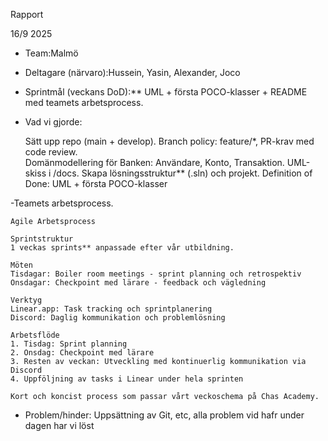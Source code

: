 Rapport

16/9 2025

- Team:Malmö
- Deltagare (närvaro):Hussein, Yasin, Alexander, Joco
- Sprintmål (veckans DoD):** UML + första POCO-klasser + README med teamets arbetsprocess.

- Vad vi gjorde:

	Sätt upp repo (main + develop). Branch policy: feature/*, PR-krav med code review.									
    Domänmodellering för Banken: Användare, Konto, Transaktion. UML-skiss i /docs.
    Skapa lösningsstruktur** (.sln) och projekt.
    Definition of Done: UML + första POCO-klasser

-Teamets arbetsprocess.

    Agile Arbetsprocess

    Sprintstruktur
    1 veckas sprints** anpassade efter vår utbildning.

    Möten
    Tisdagar: Boiler room meetings - sprint planning och retrospektiv
    Onsdagar: Checkpoint med lärare - feedback och vägledning

    Verktyg
    Linear.app: Task tracking och sprintplanering
    Discord: Daglig kommunikation och problemlösning

    Arbetsflöde
    1. Tisdag: Sprint planning
    2. Onsdag: Checkpoint med lärare
    3. Resten av veckan: Utveckling med kontinuerlig kommunikation via Discord
    4. Uppföljning av tasks i Linear under hela sprinten

    Kort och koncist process som passar vårt veckoschema på Chas Academy.


- Problem/hinder:
    Uppsättning av Git, etc, alla problem vid hafr under dagen har vi löst





